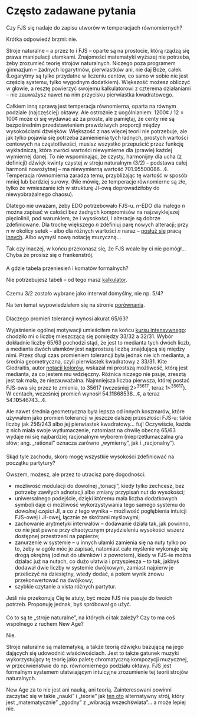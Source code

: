 ﻿# Często zadawane pytania

<style>h2 { font-weight: normal; font-size: 100%; }</style>

## Czy FJS się nadaje do zapisu utworów w temperacjach równomiernych?

Krótka odpowiedź brzmi: nie.

Stroje naturalne – a przez to i FJS – oparte są na prostocie, którą rządzą się prawa manipulacji ułamkami. Znajomości matematyki wyższej nie potrzeba, żeby zrozumieć teorię strojów naturalnych. Niczego poza programem gimnazjum – żadnych logarytmów, pierwiastków ani, nie daj Boże, całek. (Logarytmy są tylko przydatne w liczeniu centów, co samo w sobie nie jest częścią systemu, tylko wygodnym dodatkiem). Większość możesz obliczyć w głowie, a resztę powierzyć swojemu kalkulatorowi z czterema działaniami – nie zauważysz nawet na nim przycisku pierwiastka kwadratowego.

Całkiem inną sprawą jest temperacja równomierna, oparta na równym podziale (najczęściej) oktawy. Ale ostrożnie z uogólnianiem: 1200¢ / 12 = 100¢ może ci się wydawać aż za proste, ale pamiętaj, że centy nie są bezpośrednim przedstawieniem prawdziwych proporcji między wysokościami dźwięków. Większość z nas więcej teorii nie potrzebuje, ale jak tylko pojawia się potrzeba zamienienia tych ładnych, prostych wartości centowych na częstotliwości, musisz wszystko przepuścić przez funkcję wykładniczą, która zwróci wartości niewymierne dla (prawie) każdej wymiernej danej. To nie wspominając, że czysty, harmonijny dla ucha (z definicji) dźwięk kwinty czystej w stroju naturalnym (3/2) – podstawa całej harmonii nowożytnej – ma niewymierną wartość 701.95500086…¢. Temperacja równomierna zaradza temu, przybliżając tę wartość w sposób mniej lub bardziej surowy. (Nie mówię, że temperacje równomierne są złe, tylko że wmieszanie ich w strukturę JI-ową doprowadziłoby do niewyobrażalnego chaosu).

Dlatego nie uważam, żeby EDO potrzebowało FJS-u. *n*-EDO dla małego *n* można zapisać w całości bez żadnych kompromisów na najzwyklejszej pięciolinii, pod warunkiem, że i wysokości, i alteracje są dobrze zdefiniowane. Dla trochę większego *n* zdefiniuj parę nowych alteracji; przy *n* w okolicy setek – albo dla różnych wartości *n* naraz – [posłuż się](http://musictheory.zentral.zone/huntsystem1.html) pracą [innych](http://sagittal.org/). Albo wymyśl nową notację muzyczną…

Tak czy inaczej, w końcu przekonasz się, że FJS wcale by ci nie pomógł… Chyba że prosisz się o frankenstrój.

## A gdzie tabela przeniesień i komatów formalnych?

Nie potrzebujesz tabeli – od tego masz [kalkulator](calc.html).

## Czemu 3/2 zostało wybrane jako interwał domyślny, nie np. 5/4?

Na ten temat wypowiedziałem się na stronie [porównania](compare.html).

## Dlaczego promień tolerancji wynosi akurat 65/63?

Wyjaśnienie ogólnej motywacji umieściłem na końcu [kursu intensywnego](crash.html): chodziło mi o liczbę mieszczącą się pomiędzy 33/32 a 32/31. Wybór dokładnie liczby 65/63 pochodzi stąd, że jest to medianta tych dwóch liczb, a medianta dwóch ułamków jest najprostszą liczbą znajdującą się między nimi. Przez długi czas promieniem tolerancji była jednak nie ich medianta, a średnia geometryczna, czyli pierwiastek kwadratowy z 33/31. Kite Giedraitis, autor [notacji kolorów](http://tallkite.com/), wskazał mi prostszą możliwość, którą jest medianta, za co jestem mu wdzięczny. Różnica niczego nie psuje, zresztą jest tak mała, że niezauważalna. Najmniejsza liczba pierwsza, której postać FJS-owa się przez to zmienia, to 35617 (wcześniej 2&gt;<sup>35617</sup>, teraz 1&lt;<sup>35617</sup>). W centach, wcześniej promień wynosił 54.1**1**868538…¢, a teraz 54.1**0**546743…¢.

Ale nawet średnia geometryczna była lepsza od innych koszmarów, które używałem jako promień tolerancji w jeszcze dalszej przeszłości FJS-u: takie liczby jak 256/243 albo jej pierwiastek kwadratowy… fuj! Oczywiście, każda z nich miała swoje wytłumaczenie, natomiast na chwilę obecną 65/63 wydaje mi się najbardziej racjonalnym wyborem (nieprzetłumaczalna gra słów; ang. „rational” oznacza zarówno „wymierny”, jak i „racjonalny”).

## Skąd tyle zachodu, skoro mogę wszystkie wysokości zdefiniować na początku partytury?

Owszem, możesz, ale przez to utracisz parę dogodności:

- możliwość modulacji do dowolnej „tonacji”, kiedy tylko zechcesz, bez potrzeby zawiłych adnotacji albo zmiany przypisań nut do wysokości;
- uniwersalnego podejście, dzięki któremu mała liczba dodatkowych symboli daje ci możliwość wykorzystywania tego samego systemu do *dowolnej części* JI, a co z tego wynika – możliwość pogłębienia intuicji FJS-owej i JI-owej, łącznie ze skrótami myślowymi;
- zachowanie arytmetyki interwałów – dodawanie działa tak, jak powinno, co nie jest pewne przy chaotycznym przydzieleniu wysokości wszerz dostępnej przestrzeni na papierze;
- zanurzenie w systemie – u innych ułamki zamienia się na nuty tylko po to, żeby w ogóle móc je zapisać, natomiast całe myślenie wykonuje się drogą okrężną (od nut do ułamków i z powrotem), kiedy w FJS-ie można działać już na nutach, co dużo ułatwia i przyspiesza – to tak, jakbyś dodawał dwie liczby w systemie dwójkowym, zamiast najpierw je przeliczyć na dziesiętny, wtedy dodać, a potem wynik znowu przekonwertować na dwójkowy;
- szybkie czytanie a vista różnych partytur.

Jeśli nie przekonują Cię te atuty, być może FJS nie pasuje do twoich potrzeb. Proponuję jednak, byś spróbował go użyć.

## Co to są te „stroje naturalne”, na których ci tak zależy? Czy to ma coś wspólnego z ruchem New Age?

Nie.

Stroje naturalne są matematyką, a także teorią dźwięku bazującą na jego dających się udowodnić właściwościach. Jest to także gatunek muzyki wykorzystujący tę teorię jako paletę chromatyczną kompozycji muzycznej, w przeciwieństwie do np. równomiernego podziału oktawy. FJS jest formalnym systemem ułatwiającym intuicyjne zrozumienie tej teorii strojów naturalnych.

New Age za to nie jest ani nauką, ani teorią. Zainteresowani powinni zaczytać się w takie „nauki” i „teorie” jak [ten oto](https://attunedvibrations.com/432hz/) alternatywny strój, który jest „matematycznie” „zgodny” z „wibracją wszechświata”… a może lepiej nie.
